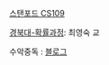 [스탠포드 CS109](http://web.stanford.edu/class/archive/cs/cs109/cs109.1166/handouts/overview.html)


[경북대-확률과정](http://www.kocw.net/home/cview.do?cid=33b341dd3b50640d): 최영숙 교

수악중독 : [블로그](https://mathjk.tistory.com/3337)